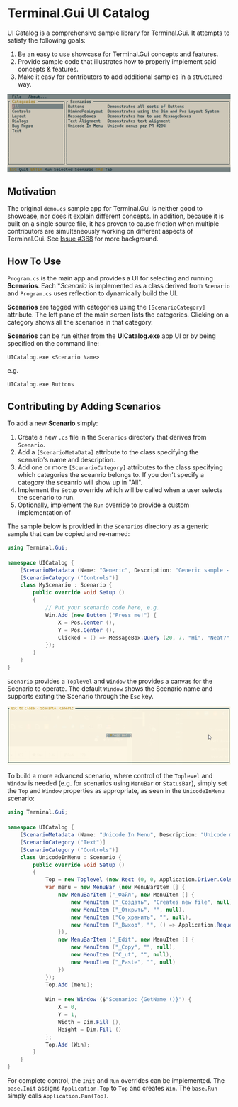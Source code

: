 # Terminal.Gui UI Catalog

UI Catalog is a comprehensive sample library for Terminal.Gui. It attempts to satisfy the following goals:

1. Be an easy to use showcase for Terminal.Gui concepts and features.
2. Provide sample code that illustrates how to properly implement said concepts & features.
3. Make it easy for contributors to add additional samples in a structured way.

![screenshot](screenshot.png)

## Motivation

The original `demo.cs` sample app for Terminal.Gui is neither good to showcase, nor does it explain different concepts. In addition, because it is built on a single source file, it has proven to cause friction when multiple contributors are simultaneously working on different aspects of Terminal.Gui. See [Issue #368](https://github.com/migueldeicaza/Terminal.Gui/issues/368) for more background.

## How To Use

`Program.cs` is the main app and provides a UI for selecting and running **Scenarios**. Each **Scenario* is implemented as a class derived from `Scenario` and `Program.cs` uses reflection to dynamically build the UI.

**Scenarios** are tagged with categories using the `[ScenarioCategory]` attribute. The left pane of the main screen lists the categories. Clicking on a category shows all the scenarios in that category.

**Scenarios** can be run either from the **UICatalog.exe** app UI or by being specified on the command line:

```
UICatalog.exe <Scenario Name>
```

e.g.

```
UICatalog.exe Buttons
```

## Contributing by Adding Scenarios

To add a new **Scenario** simply:

1. Create a new `.cs` file in the `Scenarios` directory that derives from `Scenario`.
2. Add a `[ScenarioMetaData]` attribute to the class specifying the scenario's name and description.
3. Add one or more `[ScenarioCategory]` attributes to the class specifying which categories the sceanrio belongs to. If you don't specify a category the sceanrio will show up in "All".
4. Implement the `Setup` override which will be called when a user selects the scenario to run.
5. Optionally, implement the `Run` override to provide a custom implementation of 

The sample below is provided in the `Scenarios` directory as a generic sample that can be copied and re-named:

```csharp
using Terminal.Gui;

namespace UICatalog {
	[ScenarioMetadata (Name: "Generic", Description: "Generic sample - A template for creating new Scenarios")]
	[ScenarioCategory ("Controls")]
	class MyScenario : Scenario {
		public override void Setup ()
		{
			// Put your scenario code here, e.g.
			Win.Add (new Button ("Press me!") {
				X = Pos.Center (),
				Y = Pos.Center (),
				Clicked = () => MessageBox.Query (20, 7, "Hi", "Neat?", "Yes", "No")
			});
		}
	}
}
```

`Scenario` provides a `Toplevel` and `Window` the provides a canvas for the Scenario to operate. The default `Window` shows the Scenario name and supports exiting the Scenario through the `Esc` key. 

![screenshot](generic_screenshot.png)

To build a more advanced scenario, where control of the `Toplevel` and `Window` is needed (e.g. for scenarios using `MenuBar` or `StatusBar`), simply set the `Top` and `Window` properties as appropriate, as seen in the `UnicodeInMenu` scenario:

```csharp
using Terminal.Gui;

namespace UICatalog {
	[ScenarioMetadata (Name: "Unicode In Menu", Description: "Unicode menus per PR #204")]
	[ScenarioCategory ("Text")]
	[ScenarioCategory ("Controls")]
	class UnicodeInMenu : Scenario {
		public override void Setup ()
		{
			Top = new Toplevel (new Rect (0, 0, Application.Driver.Cols, Application.Driver.Rows));
			var menu = new MenuBar (new MenuBarItem [] {
				new MenuBarItem ("_Файл", new MenuItem [] {
					new MenuItem ("_Создать", "Creates new file", null),
					new MenuItem ("_Открыть", "", null),
					new MenuItem ("Со_хранить", "", null),
					new MenuItem ("_Выход", "", () => Application.RequestStop() )
				}),
				new MenuBarItem ("_Edit", new MenuItem [] {
					new MenuItem ("_Copy", "", null),
					new MenuItem ("C_ut", "", null),
					new MenuItem ("_Paste", "", null)
				})
			});
			Top.Add (menu);

			Win = new Window ($"Scenario: {GetName ()}") {
				X = 0,
				Y = 1,
				Width = Dim.Fill (),
				Height = Dim.Fill ()
			};
			Top.Add (Win);
		}
	}
}
```

For complete control, the `Init` and `Run` overrides can be implemented. The `base.Init` assigns `Application.Top` to `Top` and creates `Win`. The `base.Run` simply calls `Application.Run(Top)`. 
